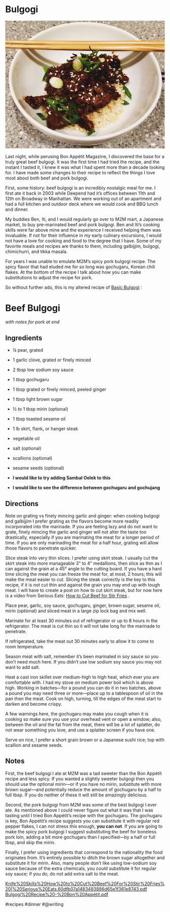 # Bulgogi
![](Bulgogi/FullSizeRender.e1881ea494604930acc5c02ce0061f68.jpg)

Last night, while perusing Bon Appétit Magazine, I discovered the base for a truly great beef bulgogi. It was the first time I had tried the recipe, and the instant I tasted it, I knew it was what I had spent more than a decade looking for. I have made some changes to their recipe to reflect the things I love most about both beef and pork bulgogi.

First, some history: beef bulgogi is an incredibly nostalgic meal for me. I first ate it back in 2003 while Deepend had it’s offices between 11th and 12th on Broadway in Manhattan. We were working out of an apartment and had a full kitchen and outdoor deck where we would cook and BBQ lunch and dinner.

My buddies Ben, Iti, and I would regularly go over to M2M mart, a Japanese market, to buy pre-marinated beef and pork bulgogi. Ben and Iti’s cooking skills were far above mine and the experience I received helping them was invaluable. If not for their influence in my early culinary excursions, I would not have a love for cooking and food to the degree that I have. Some of my favorite meals and recipes are thanks to them, including galbijjim, bulgogi, chimichurri, and tikka masala.

For years I was unable to emulate M2M’s spicy pork bulgogi recipe. The spicy flavor that had eluded me for so long was gochugaru, Korean chili flakes. At the bottom of the recipe I talk about how you can make substitutions to adjust the recipe for pork.

So without further ado, this is my altered recipe of  [Basic Bulgogi](http://www.bonappetit.com/recipe/basic-bulgogi) :

# Beef Bulgogi
_with notes for pork at end_

## Ingredients
* ¼ pear, grated
* 1 garlic clove, grated or finely minced
* 2 tbsp low sodium soy sauce
* 1 tbsp gochugaru
* 1 tbsp grated or finely minced, peeled ginger
* 1 tbsp light brown sugar
* ½ to 1 tbsp mirin (optional)
* 1 tbsp toasted sesame oil
* 1 lb skirt, flank, or hanger steak
* vegetable oil
* salt (optional)
* scallions (optional)
* sesame seeds (optional)

* **I would like to try adding Sambal Oelek to this**
* **I would like to see the difference between gochugaru and gochujang**

## Directions
Note on grating vs finely mincing garlic and ginger: when cooking bulgogi and galbijjim I prefer grating as the flavors become more readily incorporated into the marinade. If you are feeling lazy and do not want to grate, finely mincing the garlic and ginger will not alter the taste too drastically, especially if you are marinating the meat for a longer period of time. If you are only marinading the meat for a half hour, grating will allow those flavors to penetrate quicker.

Slice steak into very thin slices. I prefer using skirt steak. I usually cut the skirt steak into more manageable 3” to 4” medallions, then slice as thin as I can against the grain at a 45° angle to the cutting board. If you have a hard time slicing the meat you can freeze the meat for, at most, 2 hours; this will make the meat easier to cut. Slicing the steak correctly is the key to this recipe, if it is not cut thin and against the grain you may end up with tough meat. I will have to create a post on how to cut skirt steak, but for now here is a video from Serious Eats:  [How to Cut Beef for Stir Fries](http://www.seriouseats.com/2010/11/knife-skills-how-to-cut-beef-for-stir-fries.html) .

Place pear, garlic, soy sauce, gochugaru, ginger, brown sugar, sesame oil, mirin (optional) and sliced meat in a large zip lock bag and mix well.

Marinate for at least 30 minutes out of refrigerator or up to 8 hours in the refrigerator. The meat is cut thin so it will not take long for the marinade to penetrate.

If refrigerated, take the meat out 30 minutes early to allow it to come to room temperature.

Season meat with salt, remember it’s been marinated in soy sauce so you don’t need much here. If you didn’t use low sodium soy sauce you may not want to add salt.

Heat a cast iron skillet over medium-high to high heat, which ever you are comfortable with. I had my stove on medium power boil which is above high. Working in batches—for a pound you can do it in two batches, above a pound you may need three or more—place up to a tablespoon of oil in the pan then the meat. Cook on high, turning, till the edges of the meat start to darken and become crispy.

A few warnings here, the gochugaru may make you cough when it is cooking so make sure you use your overhead vent or open a window; also, between the oil and the fat from the meat, there will be a lot of splatter, do not wear something you love, and use a splatter screen if you have one.

Serve on rice, I prefer a short grain brown or a Japanese sushi rice; top with scallion and sesame seeds.

## Notes
First, the beef bulgogi I ate at M2M was a tad sweeter than the Bon Appétit recipe and less spicy. If you wanted a slightly sweeter bulgogi then you should use the optional mirin—or if you have no mirin, substitute with more brown sugar—and potentially reduce the amount of gochugaru by a half to full tbsp. If you do neither of these it will still be amazingly delicious.

Second, the pork bulgogi from M2M was some of the best bulgogi I ever ate. As mentioned above I could never figure out what it was that I was tasting until I tried Bon Appétit’s recipe with the gochugaru. The gochugaru is key, Bon Appétit’s recipe suggests you can substitute it with regular red pepper flakes, I can not stress this enough, **you can not**. If you are going to make the spicy pork bulgogi I suggest substituting the beef for boneless pork loin, adding a bit more gochugaru than I specified—by a half or full tbsp, and skip the mirin.

Finally, I prefer using ingredients that correspond to the nationality the food originates from. It’s entirely possible to ditch the brown sugar altogether and substitute it for mirin. Also, many people don’t like using low-sodium soy sauce because of the extra chemicals, you could substitute it for regular soy sauce; if you do, do not add extra salt to the meat.

<a href='Knife%20Skills%20How%20to%20Cut%20Beef%20For%20Stir%20Fries%20|%20Serious%20Eats.60dfb07a1483483886d65e1f361e8743.pdf'>Knife%20Skills%20How%20to%20Cut%20Beef%20For%20Stir%20Fries%20|%20Serious%20Eats.60dfb07a1483483886d65e1f361e8743.pdf</a>
<a href='Bulgogi%20Recipe%20-%20Bon%20Appétit.pdf'>Bulgogi%20Recipe%20-%20Bon%20Appétit.pdf</a>

#recipes #dinner #@writing